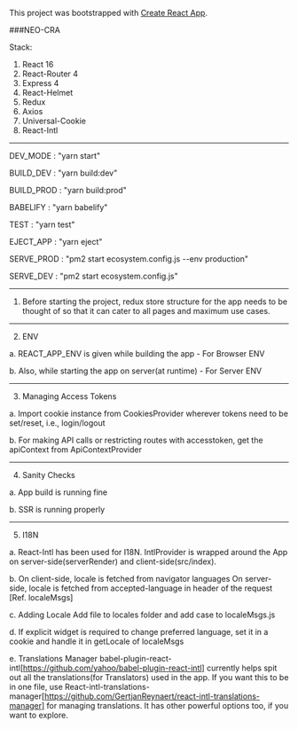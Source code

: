 This project was bootstrapped with [Create React App](https://github.com/facebookincubator/create-react-app).

###NEO-CRA

Stack:
1. React 16
2. React-Router 4
3. Express 4
4. React-Helmet
5. Redux
6. Axios
7. Universal-Cookie
8. React-Intl


---------------------------------------------

DEV_MODE  : "yarn start"

BUILD_DEV     : "yarn build:dev"

BUILD_PROD     : "yarn build:prod"

BABELIFY  : "yarn babelify"

TEST      : "yarn test"

EJECT_APP : "yarn eject"

SERVE_PROD     : "pm2 start ecosystem.config.js --env production"

SERVE_DEV     : "pm2 start ecosystem.config.js"

---------------------------------------------

1. Before starting the project, redux store structure for the app needs to be thought of so that it can cater to all pages and maximum use cases.

---------------------------------------------

2. ENV

a. REACT_APP_ENV is given while building the app - For Browser ENV

b. Also, while starting the app on server(at runtime) - For Server ENV

---------------------------------------------

3. Managing Access Tokens

a. Import cookie instance from CookiesProvider wherever tokens need to be set/reset, i.e., login/logout

b. For making API calls or restricting routes with accesstoken, get the apiContext from ApiContextProvider

---------------------------------------------

4. Sanity Checks

a. App build is running fine

b. SSR is running properly

---------------------------------------------

5. I18N

a. React-Intl has been used for I18N.
IntlProvider is wrapped around the App on server-side(serverRender) and client-side(src/index).

b. On client-side, locale is fetched from navigator languages
On server-side, locale is fetched from accepted-language in header of the request
[Ref. localeMsgs]

c. Adding Locale
Add file to locales folder and add case to localeMsgs.js

d. If explicit widget is required to change preferred language, set it in a cookie and handle it in getLocale of localeMsgs

e. Translations Manager
babel-plugin-react-intl[https://github.com/yahoo/babel-plugin-react-intl] currently helps spit out all the translations(for Translators) used in the app. If you want this to be in one file, use React-intl-translations-manager[https://github.com/GertjanReynaert/react-intl-translations-manager] for managing translations. It has other powerful options too, if you want to explore.
